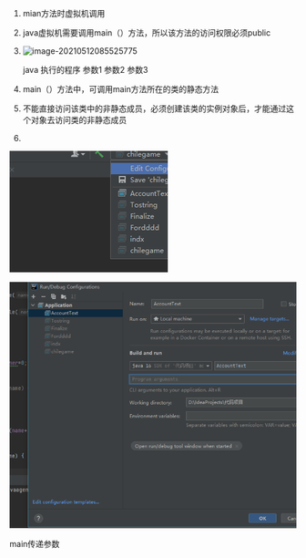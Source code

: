 1. mian方法时虚拟机调用

2. java虚拟机需要调用main（）方法，所以该方法的访问权限必须public

   

3. ![image-20210512085525775](D:\笔记本\图片\Untitled\image-20210512085525775.png)

   java  执行的程序  参数1 参数2 参数3

4. main（）方法中，可调用main方法所在的类的静态方法

5. 不能直接访问该类中的非静态成员，必须创建该类的实例对象后，才能通过这个对象去访问类的非静态成员

6. 

![image-20210512090510899](../图片/main方法/image-20210512090510899.png)

![image-20210512090633049](../图片/main方法/image-20210512090633049.png)

main传递参数

